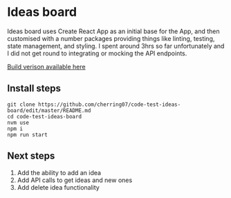 # Ideas board

Ideas board uses Create React App as an initial base for the App, and then customised with a number packages providing things like linting, testing, state management, and styling. I spent around 3hrs so far unfortunately and I did not get round to integrating or mocking the API endpoints.

[Build verison available here](https://flamboyant-fermi-8d27f0.netlify.com)

## Install steps
```
git clone https://github.com/cherring07/code-test-ideas-board/edit/master/README.md
cd code-test-ideas-board
nvm use
npm i
npm run start
```

## Next steps 
1. Add the ability to add an idea
2. Add API calls to get ideas and new ones
3. Add delete idea functionality



